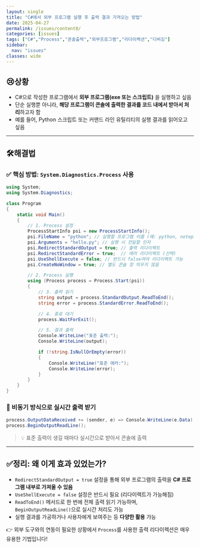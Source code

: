 ```yaml
---
layout: single
title: "C#에서 외부 프로그램 실행 후 출력 결과 가져오는 방법"
date: 2025-04-27
permalink: /issues/content8/
categories: [issues]
tags: ["C#","Process","콘솔출력","외부프로그램","리다이렉션","디버깅"]
sidebar:
  nav: "issues"
classes: wide
---
```


## 😢**상황**
* C#으로 작성한 프로그램에서 **외부 프로그램(exe 또는 스크립트)** 을 실행하고 싶음  
* 단순 실행뿐 아니라, **해당 프로그램이 콘솔에 출력한 결과를 코드 내에서 받아서 처리**하고자 함  
* 예를 들어, Python 스크립트 또는 커맨드 라인 유틸리티의 실행 결과를 읽어오고 싶음

***

## 🛠️**해결법**

### ✅ 핵심 방법: `System.Diagnostics.Process` 사용

```csharp
using System;
using System.Diagnostics;

class Program
{
    static void Main()
    {
        // 1. Process 설정
        ProcessStartInfo psi = new ProcessStartInfo();
        psi.FileName = "python"; // 실행할 프로그램 이름 (예: python, notepad, mytool.exe 등)
        psi.Arguments = "hello.py"; // 실행 시 전달할 인자
        psi.RedirectStandardOutput = true; // 출력 리다이렉트
        psi.RedirectStandardError = true;  // 에러 리다이렉트 (선택)
        psi.UseShellExecute = false; // 반드시 false여야 리다이렉트 가능
        psi.CreateNoWindow = true; // 별도 콘솔 창 띄우지 않음

        // 2. Process 실행
        using (Process process = Process.Start(psi))
        {
            // 3. 출력 읽기
            string output = process.StandardOutput.ReadToEnd();
            string error = process.StandardError.ReadToEnd();

            // 4. 종료 대기
            process.WaitForExit();

            // 5. 결과 출력
            Console.WriteLine("표준 출력:");
            Console.WriteLine(output);

            if (!string.IsNullOrEmpty(error))
            {
                Console.WriteLine("표준 에러:");
                Console.WriteLine(error);
            }
        }
    }
}
```

### 🔁 비동기 방식으로 실시간 출력 받기

```csharp
process.OutputDataReceived += (sender, e) => Console.WriteLine(e.Data);
process.BeginOutputReadLine();
```

> 💡 표준 출력이 생길 때마다 실시간으로 받아서 콘솔에 출력

***

## ✅**정리: 왜 이게 효과 있었는가?**

* `RedirectStandardOutput = true` 설정을 통해 외부 프로그램의 출력을 **C# 프로그램 내부로 가져올 수 있음**
* `UseShellExecute = false` 설정은 반드시 필요 (리다이렉트가 가능해짐)
* `ReadToEnd()` 메서드로 한 번에 전체 출력 읽기 가능하며, `BeginOutputReadLine()`으로 실시간 처리도 가능
* 실행 결과를 가공하거나 사용자에게 보여주는 등 **다양한 활용** 가능

👉 외부 도구와의 연동이 필요한 상황에서 `Process`를 사용한 출력 리다이렉션은 매우 유용한 기법입니다!
